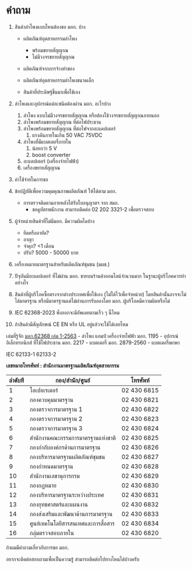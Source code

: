 # คำถาม

1. สินค้าลำโพงแบบไหนต้องขอ มอก. บ้าง

	- ผลิตภัณฑ์อุตสาหกรรมลำโพง
		- พร้อมขยายสัญญาณ
		- ไม่มีวงจรขยายสัญญาณ
	
	- ผลิตภัณฑ์จากการจ้างทำของ
	
	- ผลิตภัณฑ์อุตสาหกรรมลำโพงขนาดเล็ก
	- สินค้าที่ประดิษฐ์ขึ้นมาเพื่อใช้เอง

2. ลำโพงและอุปกรณ์แต่ละชนิดต้องผ่าน มอก. อะไรบ้าง
	1. ลำโพง แบบไม่มีวงจรขยายสัญญาณ หรือต้องใช้วงจรขยายสัญญาณภายนอก
	2. ลำโพงพร้อมขยายสัญญาณ ที่ต่อไฟประธาน
	3. ลำโพงพร้อมขยายสัญญาณ ที่ต่อไฟจากอะแดปเตอร์
		1. แรงดันภายในเกิน 50 VAC 75VDC
	4. ลำโพงที่มีแบตเตอรี่ภายใน
		1. น้อยกว่า 5 V
		2. boost converter
	5. อะแดปเตอร์ (เครื่องจ่ายไฟฟ้า)
	6. เครื่องขยายสัญญาณ

3. ค่าใช้จ่ายในการขอ

4. ข้อปฏิบัติเพื่อความคุมคุณภาพผลิตภัณฑ์ ให้ได้ตาม มอก.
	- การตรวจติดตามภายหลังได้รับใบอนุญาตฯ จาก สมอ.
		- ขอดูบัตรพนักงาน สามารถติดต่อ 02 202 3321-2 เพื่อตรวจสอบ
5. ผู้จำหน่ายสินค้าที่ไม่มีมอก. มีความผิดไดบ้าง
	- ยึดหรืออายัด?
	- อาญา
	- จำคุก? <1 เดือน
	- ปรับ? 5000 - 50000 บาท

6. เครื่องหมายมาตรฐานสําหรับผลิตภัณฑ์ชุมชน (มผช.)

7. ปัจุบันมีอะแดปเตอร์ ที่ไม่ผ่าน มอก. ขายบนร้านค้าออนไลน์จำนวนมาก ในฐานะผู้บริโภคควรทำอย่างไร

8. สินค้าที่ผู้บริโภคซื้อตรงจากต่างประเทศเพื่อใช้เอง (ไม่ได้ไว้เพื่อจำหน่าย) โดยสินค้านั้นอาจจะไม่ได้มาตรฐาน หรือมีมาตรฐานแต่ไม่ผ่านการรับลองโดย มอก. ผู้บริโภคมีความผิดหรือไม่

9. IEC 62368-2023 พึ่งออกจะมีอัพเดทตามเร็ว ๆ นี้ไหม

11. ถ้าสินค้ามีสัญลักษณ์ CE EN หรือ UL อยู่แล้วจะใช้ได้เลยไหม

เล่มที่รู้จัก
[มอก.62368 เล่ม 1-2563](https://service.tisi.go.th/fulltext/TIS62368-1-2563.pdf) - ลำโพง แอมป์ เครื่องจ่ายไฟฟ้า
มอก. 1195 - อุปกรณ์อิเล็กทรอนิกส์ ที่ใช้ไฟประธาน
มอก. 2217 - แบตเตอรี่  มอก. 2879-2560 - แบตเตอรี่พกพา

IEC 62133-1 62133-2

**เลขหมายโทรศัพท์ : สำนักงานมาตรฐานผลิตภัณฑ์อุตสาหกรรม**

| **ลำดับที** | **กอง/สำนัก/ศูนย์** | **โทรศัพท์** |
| ---- | ---- | ---- |
| 1 | โอเปอเรเตอร์ | 02 430 6815 |
| 2 | กองควบคุมมาตรฐาน | 02 430 6821 |
| 3 | กองตรวจการมาตรฐาน 1 | 02 430 6822 |
| 4 | กองตรวจการมาตรฐาน 2 | 02 430 6823 |
| 5 | กองตรวจการมาตรฐาน 3 | 02 430 6824 |
| 6 | สำนักงานคณะกรรมการมาตรฐานแห่งชาติ | 02 430 6825 |
| 7 | กองกำกับองค์กรด้านการมาตรฐาน | 02 430 6826 |
| 8 | กองบริหารมาตรฐานผลิตภัณฑ์ชุมชน | 02 430 6827 |
| 9 | กองกำหนดมาตรฐาน | 02 430 6828 |
| 10 | สำนักงานเลขานุการกรม | 02 430 6829 |
| 11 | กองกฏหมาย | 02 430 6830 |
| 12 | กองบริหารมาตรฐานระหว่างประเทศ | 02 430 6831 |
| 13 | กองยุทธศาสตร์และแผนงาน | 02 430 6832 |
| 14 | กองส่งเสริมและพัฒนาด้านการมาตรฐาน | 02 430 6833 |
| 15 | ศูนย์เทคโนโลยีสารสนเทศและการสื่อสาร | 02 430 6834 |
| 16 | กลุ่มตรวจสอบภายใน | 02 430 6820 |

ถ้าผมมีคำถามเกี่ยวกับการขอ มอก.

อยากจะติดต่อสอบถามเพื่อเป็นความรู้ สามารถติดต่อไปทางไหนได้บ้างครับ